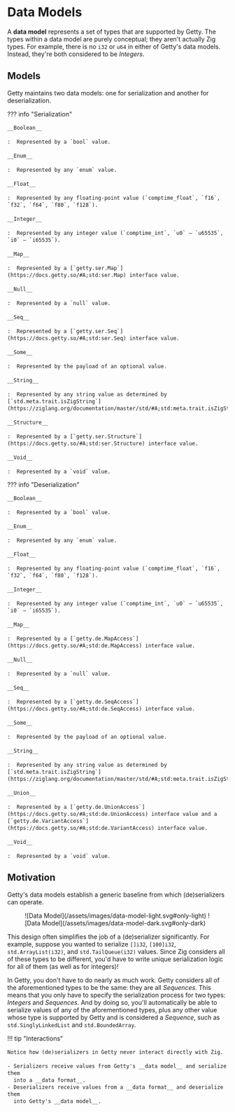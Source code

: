 # Data Models

A __data model__ represents a set of types that are supported by Getty. The
types within a data model are purely conceptual; they aren't actually Zig
types. For example, there is no `i32` or `u64` in either of Getty's data
models. Instead, they're both considered to be _Integers_.

## Models

Getty maintains two data models: one for serialization and another for deserialization.

??? info "Serialization"

    __Boolean__

    :  Represented by a `bool` value.

    __Enum__

    :  Represented by any `enum` value.

    __Float__

    :  Represented by any floating-point value (`comptime_float`, `f16`, `f32`, `f64`, `f80`, `f128`).

    __Integer__

    :  Represented by any integer value (`comptime_int`, `u0` – `u65535`, `i0` – `i65535`).

    __Map__

    :  Represented by a [`getty.ser.Map`](https://docs.getty.so/#A;std:ser.Map) interface value.

    __Null__

    :  Represented by a `null` value.

    __Seq__

    :  Represented by a [`getty.ser.Seq`](https://docs.getty.so/#A;std:ser.Seq) interface value.

    __Some__

    :  Represented by the payload of an optional value.

    __String__

    :  Represented by any string value as determined by [`std.meta.trait.isZigString`](https://ziglang.org/documentation/master/std/#A;std:meta.trait.isZigString).

    __Structure__

    :  Represented by a [`getty.ser.Structure`](https://docs.getty.so/#A;std:ser.Structure) interface value.

    __Void__

    :  Represented by a `void` value.

??? info "Deserialization"

    __Boolean__

    :  Represented by a `bool` value.

    __Enum__

    :  Represented by any `enum` value.

    __Float__

    :  Represented by any floating-point value (`comptime_float`, `f16`, `f32`, `f64`, `f80`, `f128`).

    __Integer__

    :  Represented by any integer value (`comptime_int`, `u0` – `u65535`, `i0` – `i65535`).

    __Map__

    :  Represented by a [`getty.de.MapAccess`](https://docs.getty.so/#A;std:de.MapAccess) interface value.

    __Null__

    :  Represented by a `null` value.

    __Seq__

    :  Represented by a [`getty.de.SeqAccess`](https://docs.getty.so/#A;std:de.SeqAccess) interface value.

    __Some__

    :  Represented by the payload of an optional value.

    __String__

    :  Represented by any string value as determined by [`std.meta.trait.isZigString`](https://ziglang.org/documentation/master/std/#A;std:meta.trait.isZigString).

    __Union__

    :  Represented by a [`getty.de.UnionAccess`](https://docs.getty.so/#A;std:de.UnionAccess) interface value and a [`getty.de.VariantAccess`](https://docs.getty.so/#A;std:de.VariantAccess) interface value.

    __Void__

    :  Represented by a `void` value.

## Motivation

Getty's data models establish a generic baseline from which (de)serializers can
operate.

<figure markdown>
  ![Data Model](/assets/images/data-model-light.svg#only-light)
  ![Data Model](/assets/images/data-model-dark.svg#only-dark)
</figure>

This design often simplifies the job of a (de)serializer significantly. For
example, suppose you wanted to serialize `[]i32`, `[100]i32`,
`std.ArrayList(i32)`, and `std.TailQueue(i32)` values. Since Zig
considers all of these types to be different, you'd have to write unique
serialization logic for all of them (as well as for integers)!

In Getty, you don't have to do nearly as much work. Getty considers all of the
aforementioned types to be the same: they are all _Sequences_. This means that
you only have to specify the serialization process for two types: _Integers_
and _Sequences_. And by doing so, you'll automatically be able to serialize
values of any of the aforementioned types, plus any other value whose type is
supported by Getty and is considered a _Sequence_, such as `std.SinglyLinkedList`
and `std.BoundedArray`.

!!! tip "Interactions"

    Notice how (de)serializers in Getty never interact directly with Zig.

    - Serializers receive values from Getty's __data model__ and serialize them
      into a __data format__.
    - Deserializers receive values from a __data format__ and deserialize them
      into Getty's __data model__.

